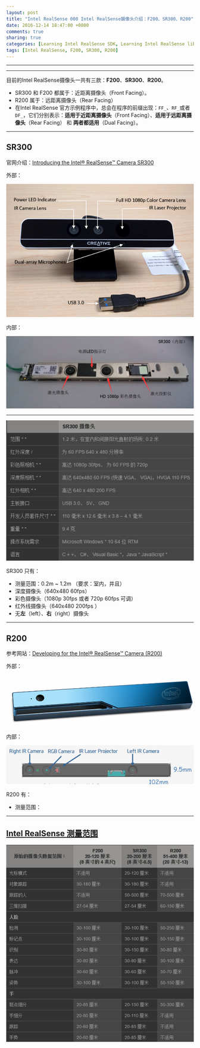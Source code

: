 ```yaml
---
layout: post
title: "Intel RealSense 000 Intel RealSense摄像头介绍：F200、SR300、R200"
date: 2016-12-14 18:47:00 +0800
comments: true
sharing: true
categories: [Learning Intel RealSense SDK, Learning Intel RealSense librealsense]
tags: [Intel RealSense, F200, SR300, R200]
---
```


---


----------

目前的Intel RealSense摄像头一共有三款：**F200**、**SR300**、**R200**。

* SR300 和 F200 都属于：近距离摄像头（Front Facing）。
* R200 属于：远距离摄像头（Rear Facing）
* 在Intel RealSense 官方示例程序中，总会在程序的前缀出现：`FF_`、`RF_`或者`DF_`，它们分别表示：**适用于近距离摄像头**（Front Facing）、**适用于远距离摄像头**（Rear Facing） 和 **两者都适用**（Dual Facing）。


----------


## SR300

官网介绍：[Introducing the Intel® RealSense™ Camera SR300](https://software.intel.com/en-us/articles/introducing-the-intel-realsense-camera-sr300)

外部：

![Alt text](/images/2016-12-14-Intel-RealSense-Camera-Introduction-F200-SR300-R200/1481614405367.png)


内部：

![Alt text](/images/2016-12-14-Intel-RealSense-Camera-Introduction-F200-SR300-R200/1481614321225.png)

----------

![Alt text](/images/2016-12-14-Intel-RealSense-Camera-Introduction-F200-SR300-R200/1481614483853.png)

SR300 只有：

* 测量范围：0.2m ~ 1.2m （要求：室内，并且）
* 深度摄像头（640x480 60fps）
* 彩色摄像头（1080p 30fps 或者 720p 60fps 可调）
* 红外线摄像头（640x480 200fps ）
* 无**左**（left）、**右**（right）摄像头


----------

## R200


参考网站：[Developing for the Intel® RealSense™ Camera (R200)](https://software.intel.com/en-us/realsense/r200camera)

外部：

![Alt text](/images/2016-12-14-Intel-RealSense-Camera-Introduction-F200-SR300-R200/1481707509944.png)


内部：

![Alt text](/images/2016-12-14-Intel-RealSense-Camera-Introduction-F200-SR300-R200/1481707878472.png)

R200 有：

* 测量范围：

----------

## [Intel RealSense 测量范围](https://software.intel.com/en-us/articles/intel-realsense-data-ranges)

![Alt text](/images/2016-12-14-Intel-RealSense-Camera-Introduction-F200-SR300-R200/1481708072967.png)


